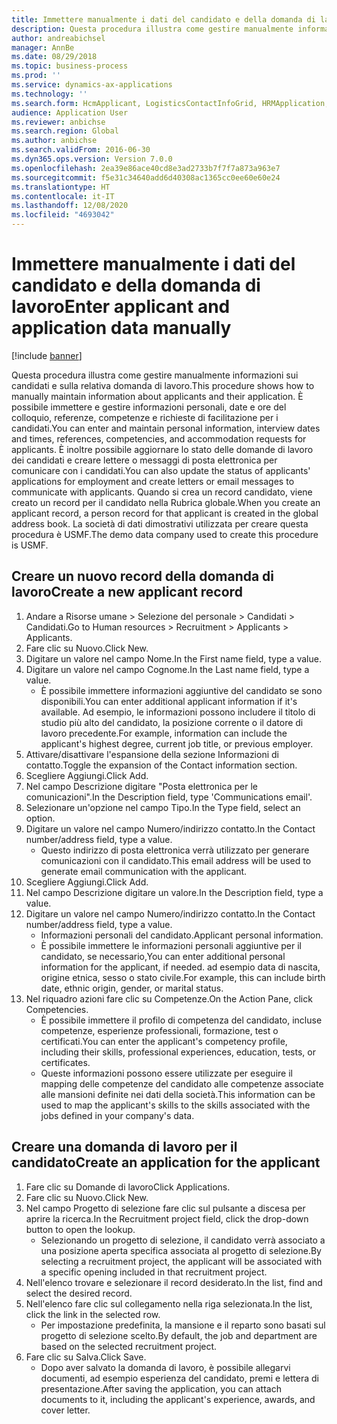 ```yaml
---
title: Immettere manualmente i dati del candidato e della domanda di lavoro
description: Questa procedura illustra come gestire manualmente informazioni sui candidati e sulla relativa domanda di lavoro.
author: andreabichsel
manager: AnnBe
ms.date: 08/29/2018
ms.topic: business-process
ms.prod: ''
ms.service: dynamics-ax-applications
ms.technology: ''
ms.search.form: HcmApplicant, LogisticsContactInfoGrid, HRMApplication,  DirPartyTable
audience: Application User
ms.reviewer: anbichse
ms.search.region: Global
ms.author: anbichse
ms.search.validFrom: 2016-06-30
ms.dyn365.ops.version: Version 7.0.0
ms.openlocfilehash: 2ea39e86ace40cd8e3ad2733b7f7f7a873a963e7
ms.sourcegitcommit: f5e31c34640add6d40308ac1365cc0ee60e60e24
ms.translationtype: HT
ms.contentlocale: it-IT
ms.lasthandoff: 12/08/2020
ms.locfileid: "4693042"
---
```

# <a name="enter-applicant-and-application-data-manually"></a><span data-ttu-id="54613-103">Immettere manualmente i dati del candidato e della domanda di lavoro</span><span class="sxs-lookup"><span data-stu-id="54613-103">Enter applicant and application data manually</span></span>

[!include [banner](../../includes/banner.md)]

<span data-ttu-id="54613-104">Questa procedura illustra come gestire manualmente informazioni sui candidati e sulla relativa domanda di lavoro.</span><span class="sxs-lookup"><span data-stu-id="54613-104">This procedure shows how to manually maintain information about applicants and their application.</span></span>   <span data-ttu-id="54613-105">È possibile immettere e gestire informazioni personali, date e ore del colloquio, referenze, competenze e richieste di facilitazione per i candidati.</span><span class="sxs-lookup"><span data-stu-id="54613-105">You can enter and maintain personal information, interview dates and times, references, competencies, and accommodation requests for applicants.</span></span> <span data-ttu-id="54613-106">È inoltre possibile aggiornare lo stato delle domande di lavoro dei candidati e creare lettere o messaggi di posta elettronica per comunicare con i candidati.</span><span class="sxs-lookup"><span data-stu-id="54613-106">You can also update the status of applicants' applications for employment and create letters or email messages to communicate with applicants.</span></span> <span data-ttu-id="54613-107">Quando si crea un record candidato, viene creato un record per il candidato nella Rubrica globale.</span><span class="sxs-lookup"><span data-stu-id="54613-107">When you create an applicant record, a person record for that applicant is created in the global address book.</span></span>       <span data-ttu-id="54613-108">La società di dati dimostrativi utilizzata per creare questa procedura è USMF.</span><span class="sxs-lookup"><span data-stu-id="54613-108">The demo data company used to create this procedure is USMF.</span></span>


## <a name="create-a-new-applicant-record"></a><span data-ttu-id="54613-109">Creare un nuovo record della domanda di lavoro</span><span class="sxs-lookup"><span data-stu-id="54613-109">Create a new applicant record</span></span>
1. <span data-ttu-id="54613-110">Andare a Risorse umane > Selezione del personale > Candidati > Candidati.</span><span class="sxs-lookup"><span data-stu-id="54613-110">Go to Human resources > Recruitment > Applicants > Applicants.</span></span>
2. <span data-ttu-id="54613-111">Fare clic su Nuovo.</span><span class="sxs-lookup"><span data-stu-id="54613-111">Click New.</span></span>
3. <span data-ttu-id="54613-112">Digitare un valore nel campo Nome.</span><span class="sxs-lookup"><span data-stu-id="54613-112">In the First name field, type a value.</span></span>
4. <span data-ttu-id="54613-113">Digitare un valore nel campo Cognome.</span><span class="sxs-lookup"><span data-stu-id="54613-113">In the Last name field, type a value.</span></span>
    * <span data-ttu-id="54613-114">È possibile immettere informazioni aggiuntive del candidato se sono disponibili.</span><span class="sxs-lookup"><span data-stu-id="54613-114">You can enter additional applicant information if it's available.</span></span> <span data-ttu-id="54613-115">Ad esempio, le informazioni possono includere il titolo di studio più alto del candidato, la posizione corrente o il datore di lavoro precedente.</span><span class="sxs-lookup"><span data-stu-id="54613-115">For example, information can include the applicant's highest degree, current job title, or previous employer.</span></span>  
5. <span data-ttu-id="54613-116">Attivare/disattivare l'espansione della sezione Informazioni di contatto.</span><span class="sxs-lookup"><span data-stu-id="54613-116">Toggle the expansion of the Contact information section.</span></span>
6. <span data-ttu-id="54613-117">Scegliere Aggiungi.</span><span class="sxs-lookup"><span data-stu-id="54613-117">Click Add.</span></span>
7. <span data-ttu-id="54613-118">Nel campo Descrizione digitare "Posta elettronica per le comunicazioni".</span><span class="sxs-lookup"><span data-stu-id="54613-118">In the Description field, type 'Communications email'.</span></span>
8. <span data-ttu-id="54613-119">Selezionare un'opzione nel campo Tipo.</span><span class="sxs-lookup"><span data-stu-id="54613-119">In the Type field, select an option.</span></span>
9. <span data-ttu-id="54613-120">Digitare un valore nel campo Numero/indirizzo contatto.</span><span class="sxs-lookup"><span data-stu-id="54613-120">In the Contact number/address field, type a value.</span></span>
    * <span data-ttu-id="54613-121">Questo indirizzo di posta elettronica verrà utilizzato per generare comunicazioni con il candidato.</span><span class="sxs-lookup"><span data-stu-id="54613-121">This email address will be used to generate email communication with the applicant.</span></span>  
10. <span data-ttu-id="54613-122">Scegliere Aggiungi.</span><span class="sxs-lookup"><span data-stu-id="54613-122">Click Add.</span></span>
11. <span data-ttu-id="54613-123">Nel campo Descrizione digitare un valore.</span><span class="sxs-lookup"><span data-stu-id="54613-123">In the Description field, type a value.</span></span>
12. <span data-ttu-id="54613-124">Digitare un valore nel campo Numero/indirizzo contatto.</span><span class="sxs-lookup"><span data-stu-id="54613-124">In the Contact number/address field, type a value.</span></span>
    * <span data-ttu-id="54613-125">Informazioni personali del candidato.</span><span class="sxs-lookup"><span data-stu-id="54613-125">Applicant personal information.</span></span>  
    * <span data-ttu-id="54613-126">È possibile immettere le informazioni personali aggiuntive per il candidato, se necessario,</span><span class="sxs-lookup"><span data-stu-id="54613-126">You can enter additional personal information for the applicant, if needed.</span></span> <span data-ttu-id="54613-127">ad esempio data di nascita, origine etnica, sesso o stato civile.</span><span class="sxs-lookup"><span data-stu-id="54613-127">For example, this can include birth date, ethnic origin, gender, or marital status.</span></span>  
13. <span data-ttu-id="54613-128">Nel riquadro azioni fare clic su Competenze.</span><span class="sxs-lookup"><span data-stu-id="54613-128">On the Action Pane, click Competencies.</span></span>
    * <span data-ttu-id="54613-129">È possibile immettere il profilo di competenza del candidato, incluse competenze, esperienze professionali, formazione, test o certificati.</span><span class="sxs-lookup"><span data-stu-id="54613-129">You can enter the applicant's competency profile, including their skills, professional experiences, education, tests, or certificates.</span></span>  
    * <span data-ttu-id="54613-130">Queste informazioni possono essere utilizzate per eseguire il mapping delle competenze del candidato alle competenze associate alle mansioni definite nei dati della società.</span><span class="sxs-lookup"><span data-stu-id="54613-130">This information can be used to map the applicant's skills to the skills associated with the jobs defined in your company's data.</span></span>   

## <a name="create-an-application-for-the-applicant"></a><span data-ttu-id="54613-131">Creare una domanda di lavoro per il candidato</span><span class="sxs-lookup"><span data-stu-id="54613-131">Create an application for the applicant</span></span>
1. <span data-ttu-id="54613-132">Fare clic su Domande di lavoro</span><span class="sxs-lookup"><span data-stu-id="54613-132">Click Applications.</span></span>
2. <span data-ttu-id="54613-133">Fare clic su Nuovo.</span><span class="sxs-lookup"><span data-stu-id="54613-133">Click New.</span></span>
3. <span data-ttu-id="54613-134">Nel campo Progetto di selezione fare clic sul pulsante a discesa per aprire la ricerca.</span><span class="sxs-lookup"><span data-stu-id="54613-134">In the Recruitment project field, click the drop-down button to open the lookup.</span></span>
    * <span data-ttu-id="54613-135">Selezionando un progetto di selezione, il candidato verrà associato a una posizione aperta specifica associata al progetto di selezione.</span><span class="sxs-lookup"><span data-stu-id="54613-135">By selecting a recruitment project, the applicant will be associated with a specific opening included in that recruitment project.</span></span>  
4. <span data-ttu-id="54613-136">Nell'elenco trovare e selezionare il record desiderato.</span><span class="sxs-lookup"><span data-stu-id="54613-136">In the list, find and select the desired record.</span></span>
5. <span data-ttu-id="54613-137">Nell'elenco fare clic sul collegamento nella riga selezionata.</span><span class="sxs-lookup"><span data-stu-id="54613-137">In the list, click the link in the selected row.</span></span>
    * <span data-ttu-id="54613-138">Per impostazione predefinita, la mansione e il reparto sono basati sul progetto di selezione scelto.</span><span class="sxs-lookup"><span data-stu-id="54613-138">By default, the job and department are based on the selected recruitment project.</span></span>  
6. <span data-ttu-id="54613-139">Fare clic su Salva.</span><span class="sxs-lookup"><span data-stu-id="54613-139">Click Save.</span></span>
    * <span data-ttu-id="54613-140">Dopo aver salvato la domanda di lavoro, è possibile allegarvi documenti, ad esempio esperienza del candidato, premi e lettera di presentazione.</span><span class="sxs-lookup"><span data-stu-id="54613-140">After saving the application, you can attach documents to it, including the applicant's experience, awards, and cover letter.</span></span>  

